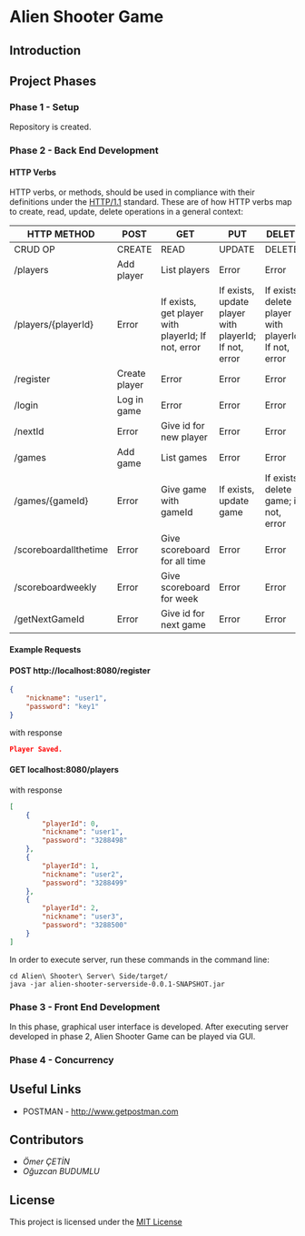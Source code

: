 # Alien Shooter Game



## Introduction



## Project Phases

### Phase 1 - Setup 

Repository is created.

### Phase 2 - Back End Development

#### HTTP Verbs

HTTP verbs, or methods, should be used in compliance with their definitions under the [HTTP/1.1](http://www.w3.org/Protocols/rfc2616/rfc2616-sec9.html) standard.
These are of how HTTP verbs map to create, read, update, delete operations in a general context:


| HTTP METHOD | POST            | GET       | PUT         | DELETE |
| ----------- | --------------- | --------- | ----------- | ------ |
| CRUD OP     | CREATE          | READ      | UPDATE      | DELETE |
| /players    | Add player | List players | Error | Error |
| /players/{playerId}  | Error   | If exists, get player with playerId; If not, error| If exists, update player with playerId; If not, error | If exists, delete player with playerId; If not, error |
| /register    | Create player | Error | Error | Error |
| /login    |  Log in game | Error | Error | Error |
| /nextId    | Error | Give id for new player | Error | Error |
| /games    | Add game | List games | Error | Error |
| /games/{gameId}    |  Error | Give game with gameId | If exists, update game | If exists, delete game; if not, error |
| /scoreboardallthetime    | Error | Give scoreboard for all time | Error | Error |
| /scoreboardweekly    | Error | Give scoreboard for week | Error | Error |
| /getNextGameId    | Error | Give id for next game | Error | Error |


#### Example Requests

#### POST http://localhost:8080/register
```json
{
	"nickname": "user1",
	"password": "key1"
}
```

with response

```json
Player Saved.
```


#### GET localhost:8080/players

with response

```json
[
    {
        "playerId": 0,
        "nickname": "user1",
        "password": "3288498"
    },
    {
        "playerId": 1,
        "nickname": "user2",
        "password": "3288499"
    },
    {
        "playerId": 2,
        "nickname": "user3",
        "password": "3288500"
    }
]
```


In order to execute server, run these commands in the command line:

```
cd Alien\ Shooter\ Server\ Side/target/
java -jar alien-shooter-serverside-0.0.1-SNAPSHOT.jar
```





### Phase 3 - Front End Development 


In this phase, graphical user interface is developed. After executing server developed in phase 2, Alien Shooter Game can be played via GUI.

### Phase 4 - Concurrency 


## Useful Links

- POSTMAN - http://www.getpostman.com



## Contributors

* *Ömer ÇETİN*
* *Oğuzcan BUDUMLU*


## License


This project is licensed under the [MIT License](http://opensource.org/licenses/MIT)
